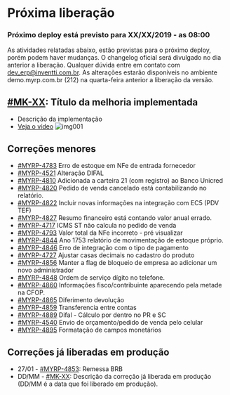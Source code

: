 # Próxima liberação

### Próximo deploy está previsto para XX/XX/2019 - as 08:00
As atividades relatadas abaixo, estão previstas para o próximo deploy, porém podem haver mudanças. O changelog oficial será divulgado no dia anterior a liberação. Qualquer dúvida entre em contato com dev_erp@inventti.com.br.
As alterações estarão disponíveis no ambiente demo.myrp.com.br (212) na quarta-feira anterior a liberação da versão.

## [#MK-XX](https://devmyrp.atlassian.net/browse/MK-XX): Título da melhoria implementada
* Descrição da implementação
* [Veja o vídeo](http://recordit.co/2MyFCjFpdq)
![img001](https://i.imgur.com/XXXX.png)

## Correções menores
* [#MYRP-4783](https://devmyrp.atlassian.net/browse/MYRP-4783) Erro de estoque em NFe de entrada fornecedor
* [#MYRP-4521](https://devmyrp.atlassian.net/browse/MYRP-4521) Alteração DIFAL
* [#MYRP-4810](https://devmyrp.atlassian.net/browse/MYRP-4810) Adicionada a carteira 21 (com registro) ao Banco Unicred
* [#MYRP-4820](https://devmyrp.atlassian.net/browse/MYRP-4820) Pedido de venda cancelado está contabilizando no relatório.
* [#MYRP-4822](https://devmyrp.atlassian.net/browse/MYRP-4822) Incluir novas informações na integração com EC5 (PDV TEF)
* [#MYRP-4827](https://devmyrp.atlassian.net/browse/MYRP-4827) Resumo financeiro está contando valor anual errado.
* [#MYRP-4717](https://devmyrp.atlassian.net/browse/MYRP-4717) ICMS ST não calcula no pedido de venda
* [#MYRP-4793](https://devmyrp.atlassian.net/browse/MYRP-4793) Valor total da NFe incorreto - pré visualizar
* [#MYRP-4844](https://devmyrp.atlassian.net/browse/MYRP-4844) Ano 1753 relatório de movimentação de estoque próprio.
* [#MYRP-4846](https://devmyrp.atlassian.net/browse/MYRP-4846) Erro de integração com o tipo de pagamento
* [#MYRP-4727](https://devmyrp.atlassian.net/browse/MYRP-4727) Ajustar casas decimais no cadastro do produto
* [#MYRP-4856](https://devmyrp.atlassian.net/browse/MYRP-4856) Manter a flag de bloqueio de empresa ao adicionar um novo administrador
* [#MYRP-4848](https://devmyrp.atlassian.net/browse/MYRP-4848) Ordem de serviço dígito no telefone.
* [#MYRP-4860](https://devmyrp.atlassian.net/browse/MYRP-4860) Informações fisco/contribuinte aparecendo pela metade na CFOP.
* [#MYRP-4865](https://devmyrp.atlassian.net/browse/MYRP-4865) Diferimento devolução
* [#MYRP-4859](https://devmyrp.atlassian.net/browse/MYRP-4859) Transferencia entre contas 
* [#MYRP-4889](https://devmyrp.atlassian.net/browse/MYRP-4889) Difal - Cálculo por dentro no PR e SC
* [#MYRP-4540](https://devmyrp.atlassian.net/browse/MYRP-4540) Envio de orçamento/pedido de venda pelo celular
* [#MYRP-4895](https://devmyrp.atlassian.net/browse/MYRP-4895) Formatação de campos monetários

## Correções já liberadas em produção
* 27/01 - [#MYRP-4853](https://devmyrp.atlassian.net/browse/MYRP-4853): Remessa BRB
* DD/MM - [#MK-XX](https://devmyrp.atlassian.net/browse/MK-XX): Descrição da correção já liberada em produção (DD/MM é a data que foi liberado em produção).
